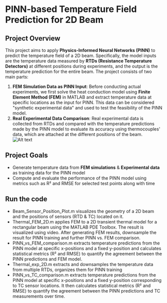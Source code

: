 # PINN-based Temperature Field Prediction for 2D Beam

## Project Overview

This project aims to apply **Physics-Informed Neural Networks (PINN)** to predict the temperature field of a 2D beam. Specifically, the model inputs are the temperature data measured by **RTDs (Resistance Temperature Detectors)** at different positions during experiments, and the output is the temperature prediction for the entire beam. The project consists of two main parts:

1. **FEM Simulation Data as PINN Input**: Before conducting actual experiments, we first solve the heat conduction model using **Finite Element Method (FEM)** in MATLAB and extract temperature data at specific locations as the input for PINN. This data can be considered "synthetic experimental data" and used to test the feasibility of the PINN model.
2. **Real Experimental Data Comparison**: Real experimental data is collected from RTDs and compared with the temperature predictions made by the PINN model to evaluate its accuracy using thermocouples' data, which are attached at the different positions of the beam.
![Alt text]([https://github.com/The-Alchemist-0517/Thermal_PINN/issues/1#issue-2736588676](https://github.com/The-Alchemist-0517/Thermal_PINN/blob/main/field_reconstruction.png))

## Project Goals

- Generate temperature data from **FEM simulations** & **Experimental data** as training data for the PINN model
- Compute and evaluate the performance of the PINN model using metrics such as R² and RMSE for selected test points along with time

## Run the code

- Beam_Sensor_Position_Plot.m visualizes the geometry of a 2D beam and the positions of sensors (RTD & TC) located on it.
- Thermal_FEM_2D.m applies FEM to a 2D transient thermal model for a rectangular beam using the MATLAB PDE Toolbox. The result is visualized using video. After generating FEM results, downsample the result for PINN training and further PINN vs. FEM comparison.
- PINN_vs_FEM_comparison.m extracts temperature predictions from the PINN model at specific x-positions and a fixed y-position and calculates statistical metrics (R² and RMSE) to quantify the agreement between the PINN predictions and FEM model.
- Thermal_exp_2D.m extracts and downsamples the temperature data from multiple RTDs, organizes them for PINN training
- PINN_vs_TC_comparison.m extracts temperature predictions from the PINN model at specific x-positions and a fixed y-position corresponding to TC sensor locations. It then calculates statistical metrics (R² and RMSE) to quantify the agreement between the PINN predictions and TC measurements over time.



